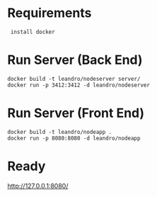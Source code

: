 # Requirements

``` install docker```

# Run Server (Back End) 

```
docker build -t leandro/nodeserver server/
docker run -p 3412:3412 -d leandro/nodeserver
```


# Run Server (Front End) 

```
docker build -t leandro/nodeapp .
docker run -p 8080:8080 -d leandro/nodeapp
```

# Ready
http://127.0.0.1:8080/
